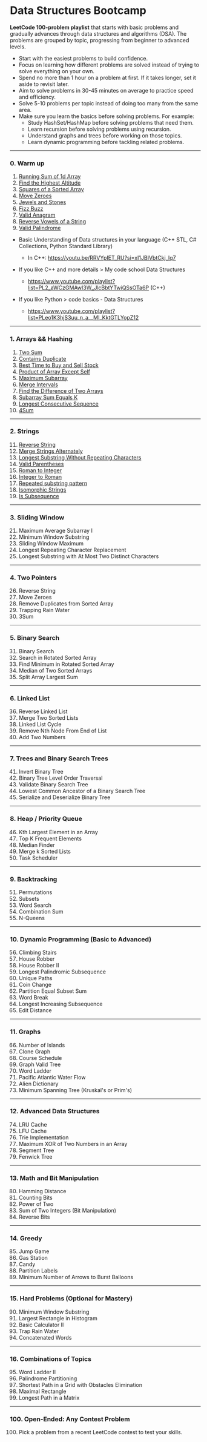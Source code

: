 # Data Structures Bootcamp

**LeetCode 100-problem playlist** that starts with basic problems and gradually advances through data structures and algorithms (DSA). The problems are grouped by topic, progressing from beginner to advanced levels.

- Start with the easiest problems to build confidence.  
- Focus on learning how different problems are solved instead of trying to solve everything on your own.  
- Spend no more than 1 hour on a problem at first. If it takes longer, set it aside to revisit later.  
- Aim to solve problems in 30-45 minutes on average to practice speed and efficiency.  
- Solve 5-10 problems per topic instead of doing too many from the same area.  
- Make sure you learn the basics before solving problems. For example:  
  - Study HashSet/HashMap before solving problems that need them.  
  - Learn recursion before solving problems using recursion.  
  - Understand graphs and trees before working on those topics.  
  - Learn dynamic programming before tackling related problems.  

---
### 0. Warm up
1. [Running Sum of 1d Array](https://leetcode.com/problems/running-sum-of-1d-array)
2. [Find the Highest Altitude](https://leetcode.com/problems/find-the-highest-altitude/)
3. [Squares of a Sorted Array](https://leetcode.com/problems/squares-of-a-sorted-array/)
4. [Move Zeroes](https://leetcode.com/problems/move-zeroes/description/)
5. [Jewels and Stones](https://leetcode.com/problems/jewels-and-stones/)
6. [Fizz Buzz](https://leetcode.com/problems/fizz-buzz/)
7. [Valid Anagram](https://leetcode.com/problems/valid-anagram/)
8. [Reverse Vowels of a String](https://leetcode.com/problems/reverse-vowels-of-a-string/)
9. [Valid Palindrome](https://leetcode.com/problems/valid-palindrome/)

- Basic Understanding of Data structures in your language (C++ STL, C# Collections, Python Standard Library)
  - In C++: https://youtu.be/RRVYpIET_RU?si=xI1JBIVbtCkj_Iq7

- If you like C++ and more details > My code school Data Structures
  - https://www.youtube.com/playlist?list=PL2_aWCzGMAwI3W_JlcBbtYTwiQSsOTa6P (C++)

- If you like Python > code basics - Data Structures
  - https://www.youtube.com/playlist?list=PLeo1K3hjS3uu_n_a__MI_KktGTLYopZ12

---

### 1. Arrays && Hashing
1. [Two Sum](https://leetcode.com/problems/two-sum/)
2. [Contains Duplicate](https://leetcode.com/problems/contains-duplicate/)
3. [Best Time to Buy and Sell Stock](https://leetcode.com/problems/best-time-to-buy-and-sell-stock)
4. [Product of Array Except Self](https://leetcode.com/problems/product-of-array-except-self/)
5. [Maximum Subarray](https://leetcode.com/problems/maximum-subarray)
6. [Merge Intervals](https://leetcode.com/problems/merge-intervals)
7. [Find the Difference of Two Arrays](https://leetcode.com/problems/find-the-difference-of-two-arrays/)
8. [Subarray Sum Equals K](https://leetcode.com/problems/subarray-sum-equals-k)
9. [Longest Consecutive Sequence](https://leetcode.com/problems/longest-consecutive-sequence)
10. [4Sum](https://leetcode.com/problems/4sum/)

---

### 2. Strings
11. [Reverse String](https://leetcode.com/problems/reverse-string/)
12. [Merge Strings Alternately](https://leetcode.com/problems/merge-strings-alternately/)
13. [Longest Substring Without Repeating Characters](https://leetcode.com/problems/longest-substring-without-repeating-characters)
14. [Valid Parentheses](https://leetcode.com/problems/valid-parentheses/)
15. [Roman to Integer](https://leetcode.com/problems/roman-to-integer)
16. [Integer to Roman](https://leetcode.com/problems/integer-to-roman)
17. [Repeated substring pattern](https://leetcode.com/problems/repeated-substring-pattern/)
18. [Isomorphic Strings](https://leetcode.com/problems/isomorphic-strings/)
19. [Is Subsequence](https://leetcode.com/problems/is-subsequence/description/)

---

### 3. Sliding Window
21. Maximum Average Subarray I  
22. Minimum Window Substring  
23. Sliding Window Maximum  
24. Longest Repeating Character Replacement  
25. Longest Substring with At Most Two Distinct Characters  

---

### **4. Two Pointers**
26. Reverse String  
27. Move Zeroes  
28. Remove Duplicates from Sorted Array  
29. Trapping Rain Water  
30. 3Sum  

---

### **5. Binary Search**
31. Binary Search  
32. Search in Rotated Sorted Array  
33. Find Minimum in Rotated Sorted Array  
34. Median of Two Sorted Arrays  
35. Split Array Largest Sum  

---

### **6. Linked List**
36. Reverse Linked List  
37. Merge Two Sorted Lists  
38. Linked List Cycle  
39. Remove Nth Node From End of List  
40. Add Two Numbers  

---

### **7. Trees and Binary Search Trees**
41. Invert Binary Tree  
42. Binary Tree Level Order Traversal  
43. Validate Binary Search Tree  
44. Lowest Common Ancestor of a Binary Search Tree  
45. Serialize and Deserialize Binary Tree  

---

### **8. Heap / Priority Queue**
46. Kth Largest Element in an Array  
47. Top K Frequent Elements  
48. Median Finder  
49. Merge k Sorted Lists  
50. Task Scheduler  

---

### **9. Backtracking**
51. Permutations  
52. Subsets  
53. Word Search  
54. Combination Sum  
55. N-Queens  

---

### **10. Dynamic Programming (Basic to Advanced)**
56. Climbing Stairs  
57. House Robber  
58. House Robber II  
59. Longest Palindromic Subsequence  
60. Unique Paths  
61. Coin Change  
62. Partition Equal Subset Sum  
63. Word Break  
64. Longest Increasing Subsequence  
65. Edit Distance  

---

### **11. Graphs**
66. Number of Islands  
67. Clone Graph  
68. Course Schedule  
69. Graph Valid Tree  
70. Word Ladder  
71. Pacific Atlantic Water Flow  
72. Alien Dictionary  
73. Minimum Spanning Tree (Kruskal's or Prim's)  

---

### **12. Advanced Data Structures**
74. LRU Cache  
75. LFU Cache  
76. Trie Implementation  
77. Maximum XOR of Two Numbers in an Array  
78. Segment Tree  
79. Fenwick Tree  

---

### **13. Math and Bit Manipulation**
80. Hamming Distance  
81. Counting Bits  
82. Power of Two  
83. Sum of Two Integers (Bit Manipulation)  
84. Reverse Bits  

---

### **14. Greedy**
85. Jump Game  
86. Gas Station  
87. Candy  
88. Partition Labels  
89. Minimum Number of Arrows to Burst Balloons  

---

### **15. Hard Problems (Optional for Mastery)**
90. Minimum Window Substring  
91. Largest Rectangle in Histogram  
92. Basic Calculator II  
93. Trap Rain Water  
94. Concatenated Words  

---

### **16. Combinations of Topics**
95. Word Ladder II  
96. Palindrome Partitioning  
97. Shortest Path in a Grid with Obstacles Elimination  
98. Maximal Rectangle  
99. Longest Path in a Matrix  

---

### **100. Open-Ended: Any Contest Problem**  
100. Pick a problem from a recent LeetCode contest to test your skills.
